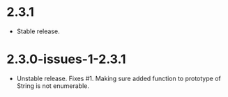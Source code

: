 # 2.3.1
* Stable release.

# 2.3.0-issues-1-2.3.1
* Unstable release. Fixes #1. Making sure added function to prototype of String is not enumerable.